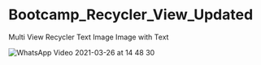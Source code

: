 # Bootcamp_Recycler_View_Updated

Multi View Recycler 
Text
Image
Image with Text

![WhatsApp Video 2021-03-26 at 14 48 30](https://user-images.githubusercontent.com/78465260/112610360-9b55a880-8e42-11eb-8948-84b2de1917a2.gif)
